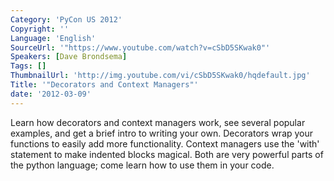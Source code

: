 ```yaml
---
Category: 'PyCon US 2012'
Copyright: ''
Language: 'English'
SourceUrl: '"https://www.youtube.com/watch?v=cSbD5SKwak0"'
Speakers: [Dave Brondsema]
Tags: []
ThumbnailUrl: 'http://img.youtube.com/vi/cSbD5SKwak0/hqdefault.jpg'
Title: '"Decorators and Context Managers"'
date: '2012-03-09'
---
```

Learn how decorators and context managers work, see several popular examples,
and get a brief intro to writing your own. Decorators wrap your functions to
easily add more functionality. Context managers use the 'with' statement to
make indented blocks magical. Both are very powerful parts of the python
language; come learn how to use them in your code.

